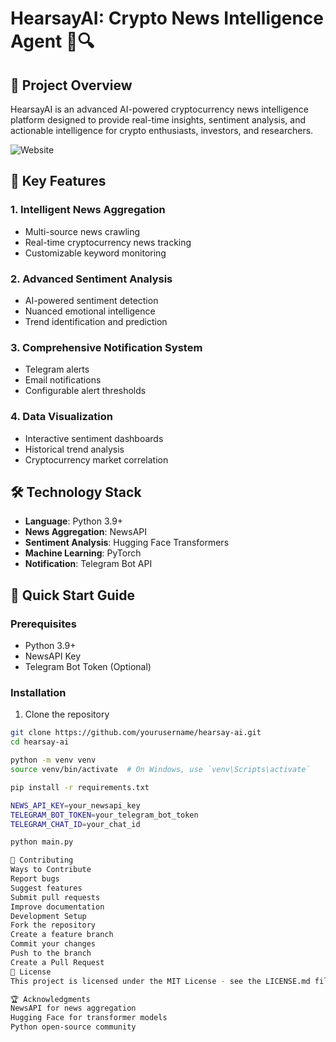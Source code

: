 # HearsayAI: Crypto News Intelligence Agent 🚀🔍

## 🌟 Project Overview

HearsayAI is an advanced AI-powered cryptocurrency news intelligence platform designed to provide real-time insights, sentiment analysis, and actionable intelligence for crypto enthusiasts, investors, and researchers.

![Website](https://hearsayai.info/)

## 🎯 Key Features

### 1. Intelligent News Aggregation
- Multi-source news crawling
- Real-time cryptocurrency news tracking
- Customizable keyword monitoring

### 2. Advanced Sentiment Analysis
- AI-powered sentiment detection
- Nuanced emotional intelligence
- Trend identification and prediction

### 3. Comprehensive Notification System
- Telegram alerts
- Email notifications
- Configurable alert thresholds

### 4. Data Visualization
- Interactive sentiment dashboards
- Historical trend analysis
- Cryptocurrency market correlation

## 🛠 Technology Stack

- **Language**: Python 3.9+
- **News Aggregation**: NewsAPI
- **Sentiment Analysis**: Hugging Face Transformers
- **Machine Learning**: PyTorch
- **Notification**: Telegram Bot API

## 🚀 Quick Start Guide

### Prerequisites
- Python 3.9+
- NewsAPI Key
- Telegram Bot Token (Optional)

### Installation

1. Clone the repository
```bash
git clone https://github.com/yourusername/hearsay-ai.git
cd hearsay-ai

python -m venv venv
source venv/bin/activate  # On Windows, use `venv\Scripts\activate`

pip install -r requirements.txt

NEWS_API_KEY=your_newsapi_key
TELEGRAM_BOT_TOKEN=your_telegram_bot_token
TELEGRAM_CHAT_ID=your_chat_id

python main.py

🤝 Contributing
Ways to Contribute
Report bugs
Suggest features
Submit pull requests
Improve documentation
Development Setup
Fork the repository
Create a feature branch
Commit your changes
Push to the branch
Create a Pull Request
📜 License
This project is licensed under the MIT License - see the LICENSE.md file for details.

🏆 Acknowledgments
NewsAPI for news aggregation
Hugging Face for transformer models
Python open-source community
